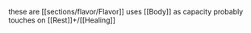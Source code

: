 these are [[sections/flavor/Flavor]]
uses [[Body]] as capacity
probably touches on [[Rest]]+/[[Healing]]
